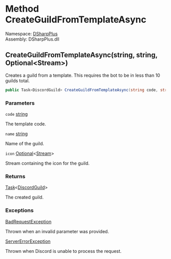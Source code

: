 # Method CreateGuildFromTemplateAsync

Namespace: [DSharpPlus](DSharpPlus.md)  
Assembly: DSharpPlus.dll

## <a id="DSharpPlus_DiscordClient_CreateGuildFromTemplateAsync_System_String_System_String_DSharpPlus_Entities_Optional_System_IO_Stream__"></a>CreateGuildFromTemplateAsync\(string, string, Optional<Stream\>\)

Creates a guild from a template. This requires the bot to be in less than 10 guilds total.

```csharp
public Task<DiscordGuild> CreateGuildFromTemplateAsync(string code, string name, Optional<Stream> icon = default)
```

### Parameters

`code` [string](https://learn.microsoft.com/dotnet/api/system.string)

The template code.

`name` [string](https://learn.microsoft.com/dotnet/api/system.string)

Name of the guild.

`icon` [Optional](DSharpPlus.Entities.Optional\-1.md)<[Stream](https://learn.microsoft.com/dotnet/api/system.io.stream)\>

Stream containing the icon for the guild.

### Returns

[Task](https://learn.microsoft.com/dotnet/api/system.threading.tasks.task\-1)<[DiscordGuild](DSharpPlus.Entities.DiscordGuild.md)\>

The created guild.

### Exceptions

[BadRequestException](DSharpPlus.Exceptions.BadRequestException.md)

Thrown when an invalid parameter was provided.

[ServerErrorException](DSharpPlus.Exceptions.ServerErrorException.md)

Thrown when Discord is unable to process the request.

